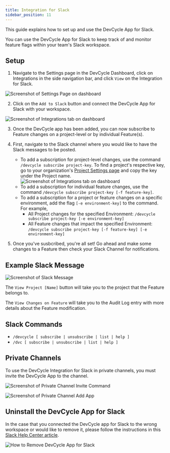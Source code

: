 ```yaml
---
title: Integration for Slack
sidebar_position: 11
---
```


This guide explains how to set up and use the DevCycle App for Slack.

You can use the DevCycle App for Slack to keep track of and monitor feature flags within your team's Slack workspace.

## Setup

1. Navigate to the Settings page in the DevCycle Dashboard, click on Integrations in the side navigation bar, and click `View` on the Integration for Slack.

![Screenshot of Settings Page on dashboard](/july-2024-integrations-page.png)

2. Click on the `Add to Slack` button and connect the DevCycle App for Slack with your workspace.

![Screenshot of Integrations tab on dashboard](/july-2024-slack-page-add.png)

3. Once the DevCycle app has been added, you can now subscribe to Feature changes on a project-level or by individual Feature(s).
4. First, navigate to the Slack channel where you would like to have the Slack messages to be posted.

   - To add a subscription for project-level changes, use the command `/devcycle subscribe project-key`. To find a project's respective key, go to your organization's [Project Settings page](https://app.devcycle.com/r/settings/projects) and copy the key under the Project name.
     ![Screenshot of Integrations tab on dashboard](/apr-2024-slack6.png)
   - To add a subscription for individual feature changes, use the command `/devcycle subscribe project-key [-f feature-key]`.
   - To add a subscription for a project or feature changes on a specific environment, add the flag `[-e environment-key]` to the command. For example,
     - All Project changes for the specified Environment: `/devcycle subscribe project-key [-e environment-key]`
     - All Feature changes that impact the specified Environment: `/devcycle subscribe project-key [-f feature-key] [-e environment-key]`

5. Once you've susbcribed, you're all set! Go ahead and make some changes to a Feature then check your Slack Channel for notifications.

## Example Slack Message

![Screenshot of Slack Message](/apr-2024-slack5.png)

The `View Project [Name]` button will take you to the project that the Feature belongs to.

The `View Changes on Feature` will take you to the Audit Log entry with more details about the Feature modification.

## Slack Commands

- `/devcycle [ subscribe | unsubscribe | list | help ]`
- `/dvc [ subscribe | unsubscribe | list | help ]`

## Private Channels

To use the DevCycle Integration for Slack in private channels, you must invite the DevCycle App to the channel.

![Screenshot of Private Channel Invite Command](/aug-2024-slack-private-channel-invite.png)

![Screenshot of Private Channel Add App](/aug-2024-slack-private-channel-add.png)


## Uninstall the DevCycle App for Slack

In the case that you connected the DevCycle app for Slack to the wrong workspace or would like to remove it, please follow the instructions in this [Slack Help Center article](https://slack.com/help/articles/360003125231-Remove-apps-and-custom-integrations-from-your-workspace#remove-an-app).

![How to Remove DevCycle App for Slack](/apr-2024-slack-uninstall.png)
